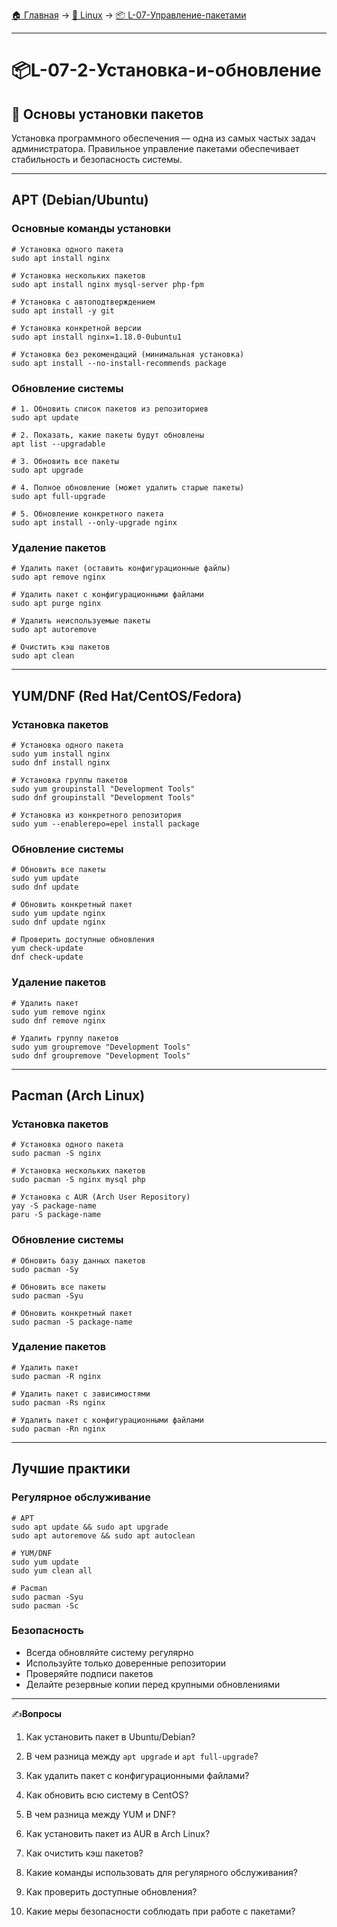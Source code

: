 [🏠 Главная](../../README.md) → [🐧 Linux](../../README.md#-linux) → [📦 L-07-Управление-пакетами](../../README.md#-l-07-управление-пакетами)

---

# 📦L-07-2-Установка-и-обновление

## 🎯 Основы установки пакетов

Установка программного обеспечения — одна из самых частых задач администратора. Правильное управление пакетами обеспечивает стабильность и безопасность системы.

---

## APT (Debian/Ubuntu)

### **Основные команды установки**

```Shell
# Установка одного пакета
sudo apt install nginx

# Установка нескольких пакетов
sudo apt install nginx mysql-server php-fpm

# Установка с автоподтверждением
sudo apt install -y git

# Установка конкретной версии
sudo apt install nginx=1.18.0-0ubuntu1

# Установка без рекомендаций (минимальная установка)
sudo apt install --no-install-recommends package
```

### **Обновление системы**

```Shell
# 1. Обновить список пакетов из репозиториев
sudo apt update

# 2. Показать, какие пакеты будут обновлены
apt list --upgradable

# 3. Обновить все пакеты
sudo apt upgrade

# 4. Полное обновление (может удалить старые пакеты)
sudo apt full-upgrade

# 5. Обновление конкретного пакета
sudo apt install --only-upgrade nginx
```

### **Удаление пакетов**

```Shell
# Удалить пакет (оставить конфигурационные файлы)
sudo apt remove nginx

# Удалить пакет с конфигурационными файлами
sudo apt purge nginx

# Удалить неиспользуемые пакеты
sudo apt autoremove

# Очистить кэш пакетов
sudo apt clean
```

---

## YUM/DNF (Red Hat/CentOS/Fedora)

### **Установка пакетов**

```Shell
# Установка одного пакета
sudo yum install nginx
sudo dnf install nginx

# Установка группы пакетов
sudo yum groupinstall "Development Tools"
sudo dnf groupinstall "Development Tools"

# Установка из конкретного репозитория
sudo yum --enablerepo=epel install package
```

### **Обновление системы**

```Shell
# Обновить все пакеты
sudo yum update
sudo dnf update

# Обновить конкретный пакет
sudo yum update nginx
sudo dnf update nginx

# Проверить доступные обновления
yum check-update
dnf check-update
```

### **Удаление пакетов**

```Shell
# Удалить пакет
sudo yum remove nginx
sudo dnf remove nginx

# Удалить группу пакетов
sudo yum groupremove "Development Tools"
sudo dnf groupremove "Development Tools"
```

---

## Pacman (Arch Linux)

### **Установка пакетов**

```Shell
# Установка одного пакета
sudo pacman -S nginx

# Установка нескольких пакетов
sudo pacman -S nginx mysql php

# Установка с AUR (Arch User Repository)
yay -S package-name
paru -S package-name
```

### **Обновление системы**

```Shell
# Обновить базу данных пакетов
sudo pacman -Sy

# Обновить все пакеты
sudo pacman -Syu

# Обновить конкретный пакет
sudo pacman -S package-name
```

### **Удаление пакетов**

```Shell
# Удалить пакет
sudo pacman -R nginx

# Удалить пакет с зависимостями
sudo pacman -Rs nginx

# Удалить пакет с конфигурационными файлами
sudo pacman -Rn nginx
```

---

## Лучшие практики

### **Регулярное обслуживание**

```Shell
# APT
sudo apt update && sudo apt upgrade
sudo apt autoremove && sudo apt autoclean

# YUM/DNF
sudo yum update
sudo yum clean all

# Pacman
sudo pacman -Syu
sudo pacman -Sc
```

### **Безопасность**

- Всегда обновляйте систему регулярно
- Используйте только доверенные репозитории
- Проверяйте подписи пакетов
- Делайте резервные копии перед крупными обновлениями

---

✍️**Вопросы**

1. Как установить пакет в Ubuntu/Debian?

2. В чем разница между `apt upgrade` и `apt full-upgrade`?

3. Как удалить пакет с конфигурационными файлами?

4. Как обновить всю систему в CentOS?

5. В чем разница между YUM и DNF?

6. Как установить пакет из AUR в Arch Linux?

7. Как очистить кэш пакетов?

8. Какие команды использовать для регулярного обслуживания?

9. Как проверить доступные обновления?

10. Какие меры безопасности соблюдать при работе с пакетами?
